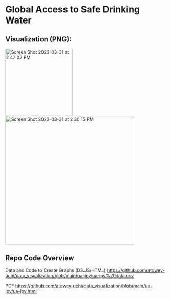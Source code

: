 # Global Access to Safe Drinking Water

## Visualization (PNG):

<img width="210" alt="Screen Shot 2023-03-31 at 2 47 02 PM" src="https://user-images.githubusercontent.com/89881145/229215429-fa37b922-c4f8-4d0f-bf1c-d92c90d2e7d2.png">

<img width="402" alt="Screen Shot 2023-03-31 at 2 30 15 PM" src="https://user-images.githubusercontent.com/89881145/229212128-62e2bcf2-18ba-4299-8801-bfefe2c35c91.png">


## Repo Code Overview
Data and Code to Create Graphs (D3.JS/HTML)
https://github.com/atowey-uchi/data_visualization/blob/main/ua-ipv/ua-ipv%20data.csv

PDF
https://github.com/atowey-uchi/data_visualization/blob/main/ua-ipv/ua-ipv.html
